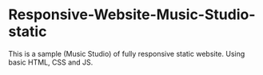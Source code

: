 # Responsive-Website-Music-Studio-static

This is a sample (Music Studio) of fully responsive static website. Using basic HTML, CSS and JS. 
